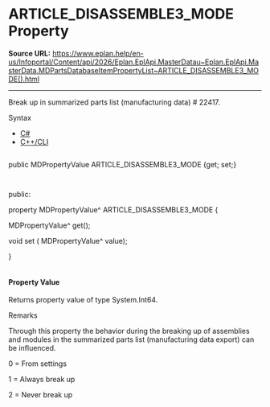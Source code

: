 # ARTICLE_DISASSEMBLE3_MODE Property

**Source URL:** https://www.eplan.help/en-us/Infoportal/Content/api/2026/Eplan.EplApi.MasterDatau~Eplan.EplApi.MasterData.MDPartsDatabaseItemPropertyList~ARTICLE_DISASSEMBLE3_MODE().html

---

Break up in summarized parts list (manufacturing data) # 22417.

Syntax

- [C#](#i-syntax-CS)
- [C++/CLI](#i-syntax-CPP2005)

```
```
public MDPropertyValue ARTICLE_DISASSEMBLE3_MODE {get; set;}
```
```

```
```
public:

property MDPropertyValue^ ARTICLE_DISASSEMBLE3_MODE {

   MDPropertyValue^ get();

   void set (    MDPropertyValue^ value);

}
```
```

#### Property Value

Returns property value of type System.Int64.

Remarks

Through this property the behavior during the breaking up of assemblies and modules in the summarized parts list (manufacturing data export) can be influenced.

0 = From settings

1 = Always break up

2 = Never break up
